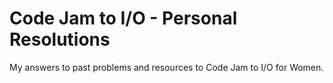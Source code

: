 # Code Jam to I/O - Personal Resolutions

My answers to past problems and resources to Code Jam to I/O for Women.


